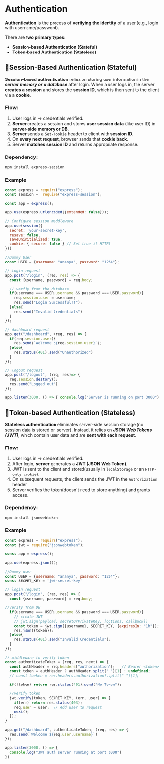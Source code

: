 # Authentication
**Authentication** is the process of **verifying the identity** of a user (e.g., login with username/password).

There are **two primary types:**
- **Session-based Authentication (Stateful)**
- **Token-based Authentication (Stateless)**


## 🔹Session-Based Authentication (Stateful)
**Session-based authentication** relies on storing user information in the ***server memory or a database*** after login. When a user logs in, the server **creates a session** and stores the **session ID**, which is then sent to the client via a **cookie**.

### Flow:
1. User logs in → credentials verified.
2. **Server** creates a session and stores **user session data** (like user ID) in **server-side memory or DB**.
3. **Server** sends a `Set-Cookie` header to client with **session ID**.
4. On **every next request**, browser sends that **cookie back**.
5. Server **matches session ID** and returns appropriate response.

### Dependency:
```bash
npm install express-session
```

### Example:
```js
const express = require("express");
const session =  require("express-session");

const app = express();

app.use(express.urlencoded({extended: false}));

// Configure session middleware
app.use(session({
  secret: 'your-secret-key',
  resave: false,
  saveUninitialized: true,
  cookie: { secure: false } // Set true if HTTPS
}))

//Dummy User
const USER = {username: "ananya", password: "1234"};

// login request
app.post("/login", (req. res) => {
  const {username, password} = req.body;

  // verfiy from the database
  if(username === USER.username && password === USER.password){
    req.session.user = username;
    res.send("Login Successful!!");
  }else{
    res.send("Invalid Credentials")
  }
});

// dashboard request
app.get("/dashboard", (req, res) => {
  if(req.session.user){
    res.send(`Welcome ${req.session.user}`);
  }else{
    res.status(401).send("Unauthorized")
  }
});

// logout request
app.post("/logout", (req, res)=> {
  req.session.destory();
  res.send("Logged out")
});

app.listen(3000, () => { console.log("Server is running on port 3000") } );
```

## 🔹Token-based Authentication (Stateless)
**Stateless authentication** eliminates server-side session storage (no session data is stored on server). Instead, it relies on ***JSON Web Tokens (JWT)***, which contain user data and are **sent with each request**.

### Flow:
1. User logs in → credentials verified.
2. After login, **server** generates a **JWT (JSON Web Token)**.
3. JWT is sent to the client and stored(usually in `localStorage` or an `HTTP-only cookie`).
4. On subsequent requests, the client sends the JWT in the `Authorization` header.
5. Server verifies the token(doesn't need to store anything) and grants access.

### Dependency:
```bash
npm install jsonwebtoken
```
### Example:
```js
const express = require("express");
const jwt = require("jsonwebtoken");

const app = express();

app.use(express.json());

//Dummy user
const USER = {username: "ananya", password: "1234"};
const SECRET_KEY = "jwt-secret-key"

// login request
app.post("/login", (req, res) => {
  const {username, password} = req.body;

//verify from DB
  if(username === USER.username && password === USER.password){
    // create JWT
    // jwt.sign(payload, secretOrPrivateKey, [options, callback])
    const token = jwt.sign({username}, SECRET_KEY, {expiresIn: "1h"});
    res.json({token});
  }else{
    res.status(401).send("Invalid Credentials");
  } 
});

// middleware to verify token
const authenticateToken = (req, res, next) => {
  const authHeader = req.headers["authorization"];   // Bearer <token>
  const token = authHeader ? authHeader.split(" ")[1] : undefined;
  // const toeken = req.headers.authorization?.split(" ")[1];

  if(!token) return res.status(401).send("No Token");

  //verify token
  jwt.verify(token, SECRET_KEY, (err, user) => {
    if(err) return res.status(403);
    req.user = user;  // Add user to request
    next();
  });
}

app.get("/dashboard", authenticateToken, (req, res) => {
  res.send(`Welcome ${req.user.username}`)
}); 

app.listen(3000, () => {
  console.log("JWT auth server running at port 3000")
})

```






